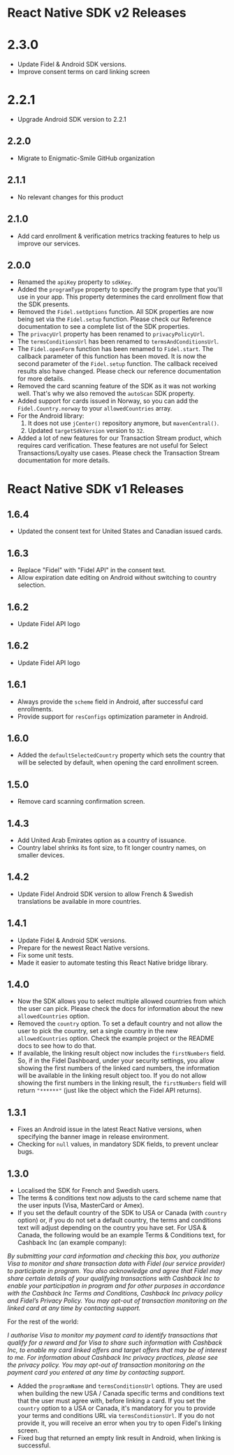 # React Native SDK v2 Releases

# 2.3.0
- Update Fidel & Android SDK versions.
- Improve consent terms on card linking screen

# 2.2.1
- Upgrade Android SDK version to 2.2.1

## 2.2.0
- Migrate to Enigmatic-Smile GitHub organization

## 2.1.1
- No relevant changes for this product

## 2.1.0
- Add card enrollment & verification metrics tracking features to help us improve our services.

## 2.0.0
- Renamed the `apiKey` property to `sdkKey`.
- Added the `programType` property to specify the program type that you'll use in your app. This property determines the card enrollment flow that the SDK presents.
- Removed the `Fidel.setOptions` function. All SDK properties are now being set via the `Fidel.setup` function. Please check our Reference documentation to see a complete list of the SDK properties.
- The `privacyUrl` property has been renamed to `privacyPolicyUrl`.
- The `termsConditionsUrl` has been renamed to `termsAndConditionsUrl`.
- The `Fidel.openForm` function has been renamed to `Fidel.start`. The callback parameter of this function has been moved. It is now the second parameter of the `Fidel.setup` function. The callback received results also have changed. Please check our reference documentation for more details.
- Removed the card scanning feature of the SDK as it was not working well. That's why we also removed the `autoScan` SDK property.
- Added support for cards issued in Norway, so you can add the `Fidel.Country.norway` to your `allowedCountries` array.
- For the Android library:
   1. It does not use `jCenter()` repository anymore, but `mavenCentral()`.
   2. Updated `targetSdkVersion` version to `32`.
- Added a lot of new features for our Transaction Stream product, which requires card verification. These features are not useful for Select Transactions/Loyalty use cases. Please check the Transaction Stream documentation for more details.

# React Native SDK v1 Releases

## 1.6.4
- Updated the consent text for United States and Canadian issued cards.

## 1.6.3
- Replace "Fidel" with "Fidel API" in the consent text.
- Allow expiration date editing on Android without switching to country selection.

## 1.6.2
- Update Fidel API logo

## 1.6.2
- Update Fidel API logo

## 1.6.1
- Always provide the `scheme` field in Android, after successful card enrollments.
- Provide support for `resConfigs` optimization parameter in Android.

## 1.6.0
- Added the `defaultSelectedCountry` property which sets the country that will be selected by default, when opening the card enrollment screen.

## 1.5.0
- Remove card scanning confirmation screen.

## 1.4.3
- Add United Arab Emirates option as a country of issuance.
- Country label shrinks its font size, to fit longer country names, on smaller devices.

## 1.4.2
- Update Fidel Android SDK version to allow French & Swedish translations be available in more countries.

## 1.4.1
- Update Fidel & Android SDK versions.
- Prepare for the newest React Native versions.
- Fix some unit tests.
- Made it easier to automate testing this React Native bridge library.

## 1.4.0

- Now the SDK allows you to select multiple allowed countries from which the user can pick. Please check the docs for information about the new `allowedCountries` option.
- Removed the `country` option. To set a default country and not allow the user to pick the country, set a single country in the new `allowedCountries` option. Check the example project or the README docs to see how to do that.
- If available, the linking result object now includes the `firstNumbers` field. So, if in the Fidel Dashboard, under your security settings, you allow showing the first numbers of the linked card numbers, the information will be available in the linking result object too. If you do not allow showing the first numbers in the linking result, the `firstNumbers` field will return `"******"` (just like the object which the Fidel API returns).

## 1.3.1

- Fixes an Android issue in the latest React Native versions, when specifying the banner image in release environment.
- Checking for `null` values, in mandatory SDK fields, to prevent unclear bugs.

## 1.3.0

- Localised the SDK for French and Swedish users.
- The terms & conditions text now adjusts to the card scheme name that the user inputs (Visa, MasterCard or Amex).
- If you set the default country of the SDK to USA or Canada (with `country` option) or, if you do not set a default country, the terms and conditions text will adjust depending on the country you have set. For USA & Canada, the following would be an example Terms & Conditions text, for Cashback Inc (an example company):

*By submitting your card information and checking this box, you authorize Visa to monitor and share transaction data with Fidel (our service provider) to participate in  program. You also acknowledge and agree that Fidel may share certain details of your qualifying transactions with Cashback Inc to enable your participation in  program and for other purposes in accordance with the Cashback Inc Terms and Conditions, Cashback Inc privacy policy and Fidel’s Privacy Policy. You may opt-out of transaction monitoring on the linked card at any time by contacting support.*

For the rest of the world:

*I authorise Visa to monitor my payment card to identify transactions that qualify for a reward and for Visa to share such information with Cashback Inc, to enable my card linked offers and target offers that may be of interest to me. For information about Cashback Inc privacy practices, please see the privacy policy. You may opt-out of transaction monitoring on the payment card you entered at any time by contacting support.*

- Added the `programName` and `termsConditionsUrl` options. They are used when building the new USA / Canada specific terms and conditions text that the user must agree with, before linking a card. If you set the `country` option to a USA or Canada, it's mandatory for you to provide your terms and conditions URL via `termsConditionsUrl`. If you do not provide it, you will receive an error when you try to open Fidel's linking screen.
- Fixed bug that returned an empty link result in Android, when linking is successful.
